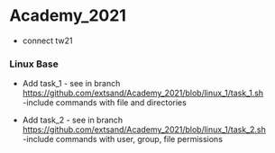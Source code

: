 # Academy_2021
- connect tw21
    

### Linux Base


- Add task_1 - see in branch https://github.com/extsand/Academy_2021/blob/linux_1/task_1.sh
    <br>-include commands with file and directories 


- Add task_2 - see in branch https://github.com/extsand/Academy_2021/blob/linux_1/task_2.sh
    <br>-include commands with user, group, file permissions


